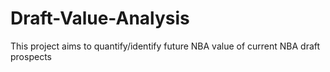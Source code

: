 # Draft-Value-Analysis
This project aims to quantify/identify future NBA value of current NBA draft prospects
